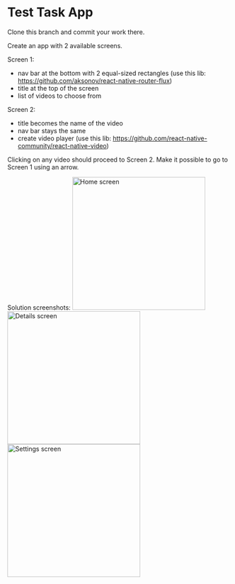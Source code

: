 # Test Task App

Clone this branch and commit your work there.

Create an app with 2 available screens.

Screen 1:

- nav bar at the bottom with 2 equal-sized rectangles (use this lib: https://github.com/aksonov/react-native-router-flux)
- title at the top of the screen
- list of videos to choose from

Screen 2:

- title becomes the name of the video
- nav bar stays the same
- create video player (use this lib: https://github.com/react-native-community/react-native-video)

Clicking on any video should proceed to Screen 2. Make it possible to go to Screen 1 using an arrow.

Solution screenshots:
<image src="./screenshots/photo_2019-12-27_01-58-23.jpg" alt="Home screen" width="300"/>
<image src="./screenshots/photo_2019-12-27_01-58-48.jpg" alt="Details screen" width="300"/>
<image src="./screenshots/photo_2019-12-27_01-58-44.jpg" alt="Settings screen" width="300"/>
